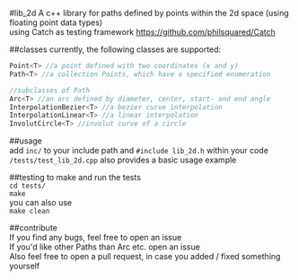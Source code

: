 #lib_2d
A c++ library for paths defined by points within the 2d space (using floating point data types)  
using Catch as testing framework https://github.com/philsquared/Catch  



##classes
currently, the following classes are supported:  

```cpp
Point<T> //a point defined with two coordinates (x and y)  
Path<T> //a collection Points, which have a specified enumeration

//subclasses of Path
Arc<T> //an arc defined by diameter, center, start- and end angle
InterpolationBezier<T> //a bezier curve interpolation  
InterpolationLinear<T> //a linear interpolation
InvolutCircle<T> //involut curve of a circle
```


##usage  
add `inc/` to your include path and `#include lib_2d.h` within your code  
`/tests/test_lib_2d.cpp` also provides a basic usage example



##testing
to make and run the tests  
`cd tests/`  
`make`  
you can also use  
`make clean`  



##contribute  
If you find any bugs, feel free to open an issue  
If you'd like other Paths than Arc etc. open an issue  
Also feel free to open a pull request, in case you added / fixed something yourself

